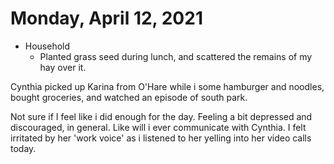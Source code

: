 # Monday, April 12, 2021

- Household
  - Planted grass seed during lunch, and scattered the remains of my hay over it. 

Cynthia picked up Karina from O'Hare while i some hamburger and noodles, bought groceries, and watched an episode of south park. 

Not sure if I feel like i did enough for the day. Feeling a bit depressed and discouraged, in general. Like will i ever communicate with Cynthia. I felt irritated by her 'work voice' as i listened to her yelling into her video calls today.
